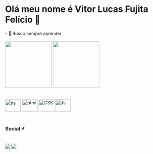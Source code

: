 <h1>Olá meu nome é Vitor Lucas Fujita Felício 👾</h1>
- 🌱 Busco sempre aprender
<br><br>
<div>
  <img height="150em" src="https://github-readme-stats.vercel.app/api?username=vichelly&show_icons=true&theme=tokyonight&include_all_commits=true&count_private=true"/>
  <img height="150em" src="https://github-readme-stats.vercel.app/api/top-langs/?username=vichelly&layout=compact&langs_count=7&theme=tokyonight"/>
</div>
<br>
 <div style="display: inline_block">
  <br>
  <img height="40" width="50" src="https://cdn.jsdelivr.net/gh/devicons/devicon/icons/python/python-original.svg" alt="py">
  <img height="40" width="50" src="https://cdn.jsdelivr.net/gh/devicons/devicon/icons/html5/html5-plain-wordmark.svg" alt="html">
  <img height="40" width="50" src="https://cdn.jsdelivr.net/gh/devicons/devicon/icons/css3/css3-plain-wordmark.svg" alt="CSS">
  <img height="40" width="50" src="https://cdn.jsdelivr.net/gh/devicons/devicon/icons/javascript/javascript-original.svg" alt="Js">
 </div>
 <br>
 <div>
  <h3>Social ⚡️</h3>
  <br>
  <a href="https://www.instagram.com/vichelly_" target="_blank"><img src="https://img.shields.io/badge/Instagram-E4405F?style=for-the-badge&logo=instagram&logoColor=white"></a>
  <a href="https://www.linkedin.com/in/vitor-lucas-fujita-fel%C3%ADcio-50a30622a/" target="_blank"><img src="https://img.shields.io/badge/LinkedIn-0077B5?style=for-the-badge&logo=linkedin&logoColor=white"></a>  
</div>

